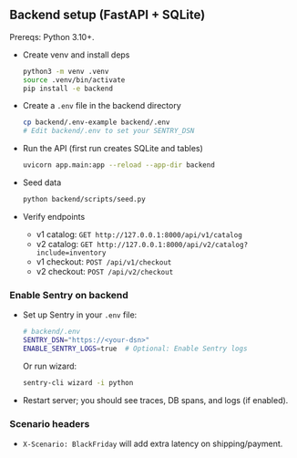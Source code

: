 ## Backend setup (FastAPI + SQLite)

Prereqs: Python 3.10+.

- Create venv and install deps
  ```bash
  python3 -m venv .venv
  source .venv/bin/activate
  pip install -e backend
  ```

- Create a `.env` file in the backend directory
  ```bash
  cp backend/.env-example backend/.env
  # Edit backend/.env to set your SENTRY_DSN
  ```

- Run the API (first run creates SQLite and tables)
  ```bash
  uvicorn app.main:app --reload --app-dir backend
  ```

- Seed data
  ```bash
  python backend/scripts/seed.py
  ```

- Verify endpoints
  - v1 catalog: `GET http://127.0.0.1:8000/api/v1/catalog`
  - v2 catalog: `GET http://127.0.0.1:8000/api/v2/catalog?include=inventory`
  - v1 checkout: `POST /api/v1/checkout`
  - v2 checkout: `POST /api/v2/checkout`

### Enable Sentry on backend

- Set up Sentry in your `.env` file:
  ```bash
  # backend/.env
  SENTRY_DSN="https://<your-dsn>"
  ENABLE_SENTRY_LOGS=true  # Optional: Enable Sentry logs
  ```
  Or run wizard:
  ```bash
  sentry-cli wizard -i python
  ```

- Restart server; you should see traces, DB spans, and logs (if enabled).

### Scenario headers
- `X-Scenario: BlackFriday` will add extra latency on shipping/payment.
